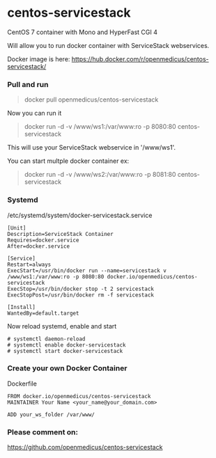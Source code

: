 # centos-servicestack

CentOS 7 container with Mono and HyperFast CGI 4

Will allow you to run docker container with ServiceStack webservices.

Docker image is here: https://hub.docker.com/r/openmedicus/centos-servicestack/

### Pull and run

> docker pull openmedicus/centos-servicestack

Now you can run it

> docker run -d -v /www/ws1:/var/www:ro -p 8080:80 centos-servicestack

This will use your ServiceStack webservice in '/www/ws1'.

You can start multple docker container ex:

> docker run -d -v /www/ws2:/var/www:ro -p 8081:80 centos-servicestack

### Systemd

/etc/systemd/system/docker-servicestack.service
```
[Unit]
Description=ServiceStack Container
Requires=docker.service
After=docker.service

[Service]
Restart=always
ExecStart=/usr/bin/docker run --name=servicestack v /www/ws1:/var/www:ro -p 8080:80 docker.io/openmedicus/centos-servicestack
ExecStop=/usr/bin/docker stop -t 2 servicestack
ExecStopPost=/usr/bin/docker rm -f servicestack

[Install]
WantedBy=default.target
```

Now reload systemd, enable and start
```
# systemctl daemon-reload
# systemctl enable docker-servicestack
# systemctl start docker-servicestack
```


### Create your own Docker Container

Dockerfile
```
FROM docker.io/openmedicus/centos-servicestack
MAINTAINER Your Name <your_name@your_domain.com>

ADD your_ws_folder /var/www/
```

### Please comment on:

https://github.com/openmedicus/centos-servicestack

